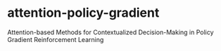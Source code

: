 # attention-policy-gradient
Attention-based Methods for Contextualized Decision-Making in Policy Gradient Reinforcement Learning

